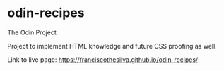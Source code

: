 # odin-recipes

The Odin Project 

Project to implement HTML knowledge and future CSS proofing as well.

Link to live page: https://franciscothesilva.github.io/odin-recipes/
